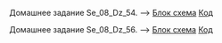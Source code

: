 Домашнее задание Se_08_Dz_54. --> [Блок схема](Se_08_Dz_54) [Код](Se_08_Dz_54/Program.cs)

Домашнее задание Se_08_Dz_56. --> [Блок схема](Se_08_Dz_56) [Код](Se_08_Dz_56/Program.cs)